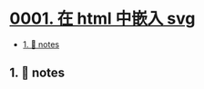# [0001. 在 html 中嵌入 svg](https://github.com/Tdahuyou/svg/tree/main/0001.%20%E5%9C%A8%20html%20%E4%B8%AD%E5%B5%8C%E5%85%A5%20svg)

<!-- region:toc -->
- [1. 📒 notes](#1--notes)
<!-- endregion:toc -->

## 1. 📒 notes


